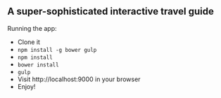 A super-sophisticated interactive travel guide
-------

Running the app:
* Clone it
* `npm install -g bower gulp`
* `npm install`
* `bower install`
* `gulp`
* Visit http://localhost:9000 in your browser
* Enjoy!
